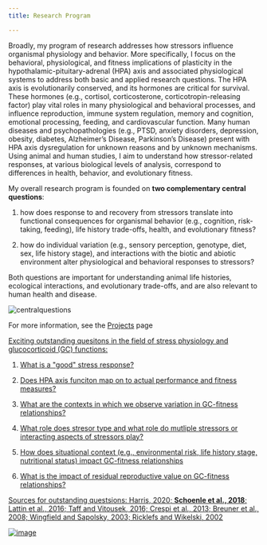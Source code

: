 ```yaml
---
title: Research Program

---
```


Broadly, my program of research addresses how stressors influence organismal physiology and behavior. More specifically, I focus on the behavioral, physiological, and fitness implications of plasticity in the hypothalamic-pituitary-adrenal (HPA) axis and associated physiological systems to address both basic and applied research questions. The HPA axis is evolutionarily conserved, and its hormones are critical for survival. These hormones (e.g., cortisol, corticosterone, corticotropin-releasing factor) play vital roles in many physiological and behavioral processes, and influence reproduction, immune system regulation, memory and cognition, emotional processing, feeding, and cardiovascular function. Many human diseases and psychopathologies (e.g., PTSD, anxiety disorders, depression, obesity, diabetes, Alzheimer’s Disease, Parkinson’s Disease) present with HPA axis dysregulation for unknown reasons and by unknown mechanisms. Using animal and human studies, I aim to understand how stressor-related responses, at various biological levels of analysis, correspond to differences in health, behavior, and evolutionary fitness.

My overall research program is founded on **two complementary central questions**:

1.	how does response to and recovery from stressors translate into functional consequences for organismal behavior (e.g., cognition, risk-taking, feeding), life history trade-offs, health, and evolutionary fitness?

2.	how do individual variation (e.g., sensory perception, genotype, diet, sex, life history stage), and interactions with the biotic and abiotic environment alter physiological and behavioral responses to stressors?

Both questions are important for understanding animal life histories, ecological interactions, and evolutionary trade-offs, and are also relevant to human health and disease.

![centralquestions](https://user-images.githubusercontent.com/58483740/191635702-d4bbf6d1-a4d1-4f05-8a9c-a5d984c9ac8a.jpg)

For more information, see the [Projects](/projects) page

<u>Exciting outstanding quesitons in the field of stress physiology and glucocorticoid (GC) functions:<u>

1. What is a "good" stress response?

2. Does HPA axis funciton map on to actual performance and fitness measures?

3. What are the contexts in which we observe variation in GC-fitness relationships?

4. What role does stresor type and what role do mutliple stressors or interacting aspects of stressors play?

5. How does situational context (e.g., environmental risk, life history stage, nutritional status) impact GC-fitness relationships

6. What is the impact of residual reproductive value on GC-fitness relationships?

Sources for outstanding questsions: Harris, 2020; **Schoenle et al., 2018**; Lattin et al., 2016; Taff and Vitousek, 2016; Crespi et al., 2013; Breuner et al., 2008; Wingfield and Sapolsky, 2003; Ricklefs and Wikelski, 2002 
  
![image](https://user-images.githubusercontent.com/58483740/191794930-45896934-8797-44f4-828f-ed938a457cd5.png)
